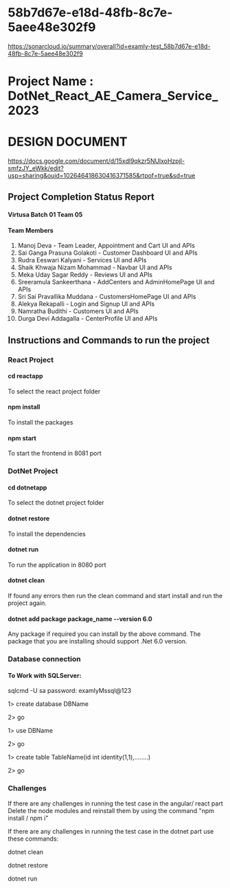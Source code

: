 # 58b7d67e-e18d-48fb-8c7e-5aee48e302f9
https://sonarcloud.io/summary/overall?id=examly-test_58b7d67e-e18d-48fb-8c7e-5aee48e302f9

# Project Name : DotNet_React_AE_Camera_Service_2023

# DESIGN DOCUMENT
https://docs.google.com/document/d/15xdl9qkzr5NUlxoHzpjl-smfzJY_eWkk/edit?usp=sharing&ouid=102646418630416371585&rtpof=true&sd=true

## Project Completion Status Report

#### Virtusa Batch 01 Team 05

#### Team Members

1. Manoj Deva - Team Leader, Appointment and Cart UI and APIs
2. Sai Ganga Prasuna Golakoti - Customer Dashboard UI and APIs
3. Rudra Eeswari Kalyani - Services UI and APIs
4. Shaik Khwaja Nizam Mohammad - Navbar UI and APIs
5. Meka Uday Sagar Reddy - Reviews UI and APIs
6. Sreeramula Sankeerthana - AddCenters and AdminHomePage UI and APIs
7. Sri Sai Pravallika Muddana - CustomersHomePage UI and APIs
8. Alekya Rekapalli - Login and Signup UI and APIs
9. Namratha Budithi - Customers UI and APIs
10. Durga Devi Addagalla - CenterProfile UI and APIs

## Instructions and Commands to run the project

### React Project

#### cd reactapp
To select the react project folder
#### npm install
To install the packages
#### npm start
To start the frontend in 8081 port

### DotNet Project

#### cd dotnetapp
To select the dotnet project folder
#### dotnet restore
To install the dependencies
#### dotnet run
To run the application in 8080 port
#### dotnet clean
If found any errors then run the clean command and start install and run the project again.
#### dotnet add package package_name --version 6.0
Any package if required you can install by the above command. The package that you are installing should support .Net 6.0 version.

### Database connection

#### To Work with SQLServer:
sqlcmd -U sa 
password: examlyMssql@123

  
1> create database DBName


2> go


1> use DBName


2> go


1> create table TableName(id int identity(1,1),........)


2> go

### Challenges

If there are any challenges in running the test case in the angular/ react part
Delete the node modules and reinstall them by using the command
"npm install / npm i"

If there are any challenges in running the test case in the dotnet part
use these commands:


dotnet clean


dotnet restore


dotnet run